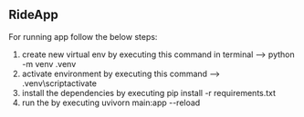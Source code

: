 ## RideApp

For running app follow the below steps:
1. create new virtual env by executing this command in terminal --> python -m venv .venv
2. activate environment by executing this command --> .venv\scriptactivate
3. install the dependencies by executing pip install -r requirements.txt
4. run the by executing uvivorn main:app --reload
